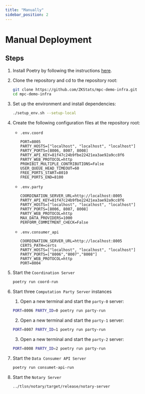 ```yaml
---
title: "Manually"
sidebar_position: 2
---
```


# Manual Deployment

## Steps
1. Install Poetry by following the instructions [here](https://python-poetry.org/docs/#installation).

1. Clone the repository and cd to the repository root:
   ```bash
   git clone https://github.com/ZKStats/mpc-demo-infra.git
   cd mpc-demo-infra
   ```

1. Set up the environment and install dependencies:

   ```bash
   ./setup_env.sh --setup-local
   ```

1. Create the following configuration files at the repository root:
   - `.env.coord`
     ```
     PORT=8005
     PARTY_HOSTS=["localhost", "localhost", "localhost"]
     PARTY_PORTS=[8006, 8007, 8008]
     PARTY_API_KEY=81f47c24b9fbe22421ea3ae92a9cc8f6
     PARTY_WEB_PROTOCOL=http
     PROHIBIT_MULTIPLE_CONTRIBUTIONS=False
     USER_QUEUE_HEAD_TIMEOUT=60
     FREE_PORTS_START=8010
     FREE_PORTS_END=8100
     ```

   - `.env.party`
     ```
     COORDINATION_SERVER_URL=http://localhost:8005
     PARTY_API_KEY=81f47c24b9fbe22421ea3ae92a9cc8f6
     PARTY_HOSTS=["localhost", "localhost", "localhost"]
     PARTY_PORTS=[8006, 8007, 8008]
     PARTY_WEB_PROTOCOL=http
     MAX_DATA_PROVIDERS=1000
     PERFORM_COMMITMENT_CHECK=False
     ```

   - `.env.consumer_api`
     ```
     COORDINATION_SERVER_URL=http://localhost:8005
     CERTS_PATH=certs
     PARTY_HOSTS=["localhost", "localhost", "localhost"]
     PARTY_PORTS=["8006","8007","8008"]
     PARTY_WEB_PROTOCOL=http
     PORT=8004
     ```

1. Start the `Coordination Server`
   ```bash
   poetry run coord-run
   ```

1. Start three `Computation Party Server` instances
   1. Open a new terminal and start the `party-0` server:
   ```bash
   PORT=8006 PARTY_ID=0 poetry run party-run
   ```

   2. Open a new terminal and start the `party-1` server:
   ```bash
   PORT=8007 PARTY_ID=1 poetry run party-run
   ```

   3. Open a new terminal and start the `party-2` server:
   ```bash
   PORT=8008 PARTY_ID=2 poetry run party-run
   ```

1. Start the `Data Consumer API Server`
   ```bash
   poetry run consumet-api-run
   ```

1. Start the `Notary Server`
   ```bash
   ../tlsn/notary/target/release/notary-server
   ```

